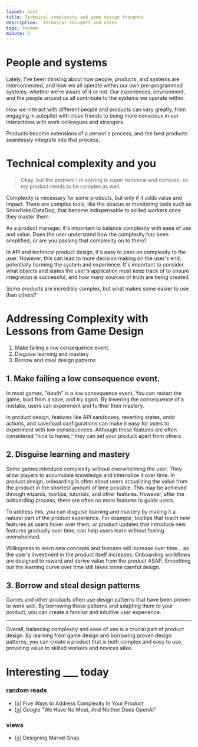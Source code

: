 ```yaml
---
layout: post
title: Technical complexity and game design thoughts
description:  Technical thoughts and notes 
tags: random
minute: 5
---
```


# People and systems
Lately, I've been thinking about how people, products, and systems are interconnected, and how we all operate within our own pre-programmed systems, whether we're aware of it or not. Our experiences, environment, and the people around us all contribute to the systems we operate within.

How we interact with different people and products can vary greatly, from engaging in autopilot with close friends to being more conscious in our interactions with work colleagues and strangers.

Products become extensions of a person's process, and the best products seamlessly integrate into that process.

# Technical complexity and you

> Okay, but the problem I'm solving is super technical and complex, so my product needs to be complex as well.

Complexity is necessary for some products, but only if it adds value and impact. There are complex tools, like the abacus or monitoring tools such as Snowflake/DataDog, that become indispensable to skilled workers once they master them.

As a product manager, it's important to balance complexity with ease of use and value. Does the user understand how the complexity has been simplified, or are you passing that complexity on to them?

In API and technical product design, it's easy to pass on complexity to the user. However, this can lead to more decision making on the user's end, potentially harming the system and experience. It's important to consider what objects and states the user's application must keep track of to ensure integration is successful, and how many sources of truth are being created.

Some products are incredibly complex, but what makes some easier to use than others?

# Addressing Complexity with Lessons from Game Design

1. Make failing a low consequence event.
2. Disguise learning and mastery
3. Borrow and steal design patterns 

## 1. Make failing a low consequence event.
In most games, "death" is a low consequence event. You can restart the game, load from a save, and try again. By lowering the consequence of a mistake, users can experiment and further their mastery. 

In product design, features like API sandboxes, reverting states, undo actions, and save/load configurations can make it easy for users to experiment with low consequences. Although these features are often considered "nice to haves," they can set your product apart from others.

## 2. Disguise learning and mastery
Some games introduce complexity without overwhelming the user. They allow players to accumulate knowledge and internalize it over time. In product design, onboarding is often about users actualizing the value from the product in the shortest amount of time possible. This may be achieved through wizards, tooltips, tutorials, and other features. However, after the onboarding process, there are often no more features to guide users. 

To address this, you can disguise learning and mastery by making it a natural part of the product experience. For example, tooltips that teach new features as users hover over them, or product updates that introduce new features gradually over time, can help users learn without feeling overwhelmed.

Willingness to learn new concepts and features will increase over time... as the user's investment in the product itself increases. Onboarding workflows are designed to reward and derive value from the product ASAP. Smoothing out the learning curve over time still takes some careful design. 

## 3. Borrow and steal design patterns 
Games and other products often use design patterns that have been proven to work well. By borrowing these patterns and adapting them to your product, you can create a familiar and intuitive user experience.

---

Overall, balancing complexity and ease of use is a crucial part of product design. By learning from game design and borrowing proven design patterns, you can create a product that is both complex and easy to use, providing value to skilled workers and novices alike.

# Interesting ___ today

### random reads
- \[[x](https://caseyaccidental.com/product-complexity)\] Five Ways to Address Complexity In Your Product
- \[[x](https://www.semianalysis.com/p/google-we-have-no-moat-and-neither)\] Google "We Have No Moat, And Neither Does OpenAI"

### views
- \[[x](https://www.youtube.com/watch?v=HjhsY2Zuo-c)\] Designing Marvel Snap



